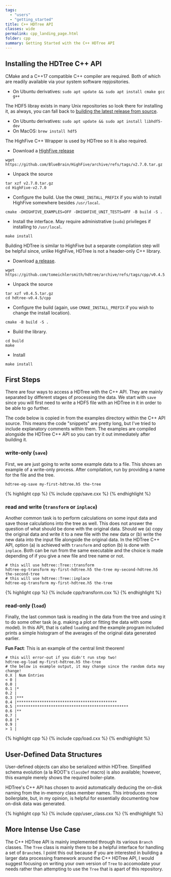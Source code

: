 ```yaml
---
tags:
  - "users"
  - "getting_started"
title: C++ HDTree API
classes: wide
permalink: cpp_landing_page.html
folder: cpp
summary: Getting Started with the C++ HDTree API
---
```


## Installing the HDTree C++ API
CMake and a C++17 compatible C++ compiler are required.
Both of which are readily available via your system software repjositories.
- On Ubuntu derivatives: `sudo apt update && sudo apt install cmake gcc g++`

The HDF5 libray exists in many Unix repositories so look there for installing
it, as always, you can fall back to 
[building the latest release from source](https://www.hdfgroup.org/downloads/hdf5/).
- On Ubuntu derivatives: `sudo apt update && sudo apt install libhdf5-dev`
- On MacOS: `brew install hdf5`

The HighFive C++ Wrapper is used by HDTree so it is also required.
- Download a [HighFive release](https://github.com/BlueBrain/HighFive/releases)
```
wget https://github.com/BlueBrain/HighFive/archive/refs/tags/v2.7.0.tar.gz
```
- Unpack the source
```
tar xzf v2.7.0.tar.gz
cd HighFive-v2.7.0
```
- Configure the build. Use the `CMAKE_INSTALL_PREFIX` if you wish to
  install HighFive somewhere besides `/usr/local`.
```
cmake -DHIGHFIVE_EXAMPLES=OFF -DHIGHFIVE_UNIT_TESTS=OFF -B build -S .
```
- Install the interface. May require administrative (`sudo`) privileges
  if installing to `/usr/local`.
```
make install
```

Building HDTree is similar to HighFive but a separate compilation
step will be helpful since, unlike HighFive, HDTree is not a
header-only C++ library.
- Download [a release](https://github.com/tomeichlersmith/hdtree/releases).
```
wget https://github.com/tomeichlersmith/hdtree/archive/refs/tags/cpp/v0.4.5.tar.gz
```
- Unpack the source
```
tar xzf v0.4.5.tar.gz
cd hdtree-v0.4.5/cpp
```
- Configure the build (again, use `CMAKE_INSTALL_PREFIX` if you wish to change
  the install location).
```
cmake -B build -S .
```
- Build the library.
```
cd build
make
```
- Install
```
make install
```


## First Steps
There are four ways to access a HDTree with the C++ API.
They are mainly separated by different stages of processing the data.
We start with `save` since you will first need to write a HDF5 file
with an HDTree in it in order to be able to go further.

The code below is copied in from the examples directory
within the C++ API source. This means the code "snippets" are pretty long,
but I've tried to include explanatory comments within them.
The examples are compiled alongside the HDTree C++ API so you
can try it out immediately after building it.

### write-only (`save`)
First, we are just going to write some example data to a file.
This shows an example of a write-only process. After compilation,
run by providing a name for the file and the tree.
```
hdtree-eg-save my-first-hdtree.h5 the-tree
```

{% highlight cpp %}
{% include cpp/save.cxx %}
{% endhighlight %}

### read and write (`transform` or `inplace`)
Another common task is to perform calculations on some input data
and save those calculations into the tree as well. This does not answer
the question of what should be done with the original data. Should we
(a) copy the original data and write it to a new file with the new data 
or (b) write the new data into the input file alongside the original data.
In the HDTree C++ API, option (a) is achieved with `transform` and option
(b) is done with `inplace`. Both can be run from the same executable and
the choice is made depending of if you give a new file and tree name or 
not.
```
# this will use hdtree::Tree::transform
hdtree-eg-transform my-first-hdtree.h5 the-tree my-second-hdtree.h5 the-second-tree
# this will use hdtree::Tree::inplace
hdtree-eg-transform my-first-hdtree.h5 the-tree
```
{% highlight cpp %}
{% include cpp/transform.cxx %}
{% endhighlight %}

### read-only (`load`)
Finally, the last common task is reading in the data from the tree and using
it to do some other task (e.g. making a plot or fitting the data with some
model). In this API, that is called `load`ing and the example program included
prints a simple histogram of the averages of the original data generated earlier.

**Fun Fact**: This is an example of the central limit theorem!

```
# this will error-out if you didn't run step two!
hdtree-eg-load my-first-hdtree.h5 the-tree
# the below is example output, it may change since the random data may change!
0.X | Num Entries
< 0 |
0.0 |
0.1 |*
0.2 |
0.3 |***
0.4 |********************************************
0.5 |*************************************************
0.6 |**
0.7 |
0.8 |*
0.9 |
> 1 |
```
{% highlight cpp %}
{% include cpp/load.cxx %}
{% endhighlight %}

## User-Defined Data Structures
User-defined objects can also be serialized within HDTree. Simplified
schema evolution (a la ROOT's `ClassDef` macro) is also available; however,
this example merely shows the required boiler-plate.

HDTree's C++ API has chosen to avoid automatically deducing the on-disk naming
from the in-memory class member names. This introduces more boilerplate, but,
in my opinion, is helpful for essentially documenting how on-disk data was
generated.

{% highlight cpp %}
{% include cpp/user_class.cxx %}
{% endhighlight %}


## More Intense Use Case
The C++ HDTree API is mainly implemented through its
various `Branch` classes. The `Tree` class is mainly there
to be a helpful interface for handling a set of `Branch`es.
I point this out because if you are interested in building
a larger data processing framework around the C++ HDTree API,
I would suggest focusing on writing your own version of `Tree`
to accomodate your needs rather than attempting to use the `Tree`
that is apart of this repository.

